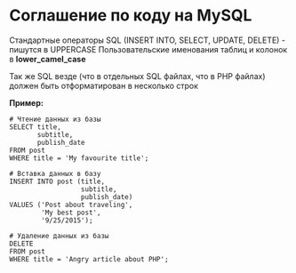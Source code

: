 # Соглашение по коду на MySQL

Стандартные операторы SQL (INSERT INTO, SELECT, UPDATE, DELETE) - пишутся в UPPERCASE
Пользовательские именования таблиц и колонок в **lower_camel_case**

Так же SQL везде (что в отдельных SQL файлах, что в PHP файлах) должен быть отформатирован в несколько строк

**Пример:**

```mysql
# Чтение данных из базы
SELECT title,
       subtitle,
       publish_date
FROM post
WHERE title = 'My favourite title';

# Вставка данных в базу
INSERT INTO post (title,
                  subtitle,
                  publish_date)
VALUES ('Post about traveling',
        'My best post',
        '9/25/2015');

# Удаление данных из базы 
DELETE
FROM post
WHERE title = 'Angry article about PHP';
```